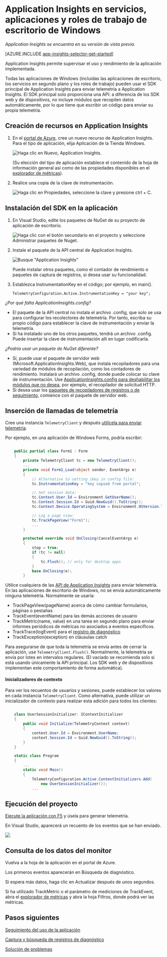 <properties 
	pageTitle="Application Insights para servicios y aplicaciones de escritorio de Windows" 
	description="Analice el uso y el rendimiento de la aplicación de escritorio de Windows con Application Insights." 
	services="application-insights" 
    documentationCenter="windows"
	authors="alancameronwills" 
	manager="douge"/>

<tags 
	ms.service="application-insights" 
	ms.workload="tbd" 
	ms.tgt_pltfrm="ibiza" 
	ms.devlang="na" 
	ms.topic="article" 
	ms.date="08/19/2015" 
	ms.author="awills"/>

# Application Insights en servicios, aplicaciones y roles de trabajo de escritorio de Windows

*Application Insights se encuentra en su versión de vista previa.*

[AZURE.INCLUDE [app-insights-selector-get-started](../../includes/app-insights-selector-get-started.md)]

Application Insights permite supervisar el uso y rendimiento de la aplicación implementada.

Todas las aplicaciones de Windows (incluidas las aplicaciones de escritorio, los servicios en segundo plano y los roles de trabajo) pueden usar el SDK principal de Application Insights para enviar telemetría a Application Insights. El SDK principal solo proporciona una API: a diferencia de los SDK web y de dispositivos, no incluye módulos que recopilen datos automáticamente, por lo que tiene que escribir un código para enviar su propia telemetría.


## <a name="add"></a> Creación de recursos en Application Insights


1.  En el [portal de Azure][portal], cree un nuevo recurso de Application Insights. Para el tipo de aplicación, elija Aplicación de la Tienda Windows. 

    ![Haga clic en Nuevo, Application Insights.](./media/app-insights-windows-desktop/01-new.png)

    (Su elección del tipo de aplicación establece el contenido de la hoja de información general así como de las propiedades disponibles en el [explorador de métricas][metrics]).

2.  Realice una copia de la clave de instrumentación.

    ![Haga clic en Propiedades, seleccione la clave y presione ctrl + C.](./media/app-insights-windows-desktop/02-props.png)

## <a name="sdk"></a>Instalación del SDK en la aplicación


1. En Visual Studio, edite los paquetes de NuGet de su proyecto de aplicación de escritorio.

    ![Haga clic con el botón secundario en el proyecto y seleccione Administrar paquetes de Nuget.](./media/app-insights-windows-desktop/03-nuget.png)

2. Instale el paquete de la API central de Application Insights.

    ![Busque "Application Insights"](./media/app-insights-windows-desktop/04-core-nuget.png)

    Puede instalar otros paquetes, como el contador de rendimiento o paquetes de captura de registros, si desea usar su funcionalidad.

3. Establezca InstrumentationKey en el código; por ejemplo, en main().

    `TelemetryConfiguration.Active.InstrumentationKey = "your key";`

*¿Por qué falta ApplicationInsights.config?*

* El paquete de la API central no instala el archivo .config, que solo se usa para configurar los recolectores de telemetría. Por tanto, escriba su propio código para establecer la clave de instrumentación y enviar la telemetría.
* Si ha instalado uno de los otros paquetes, tendrá un archivo .config. Puede insertar la clave de instrumentación allí en lugar codificarla.

*¿Podría usar un paquete de NuGet diferente?*

* Sí, puede usar el paquete de servidor web (Microsoft.ApplicationInsights.Web), que instala recopiladores para una variedad de módulos de recopilación, como los contadores de rendimiento. Instalará un archivo .config, donde puede colocar su clave de instrumentación. Use [ApplicationInsights.config para deshabilitar los módulos que no desea](app-insights-configuration-with-applicationinsights-config.md), por ejemplo, el recopilador de solicitud HTTP. 
* Si desea usar los [paquetes de recopiladores de registros o de seguimiento](app-insights-asp-net-trace-logs.md), comience con el paquete de servidor web. 

## <a name="telemetry"></a>Inserción de llamadas de telemetría

Cree una instancia `TelemetryClient` y después [utilícela para enviar telemetría][api].


Por ejemplo, en una aplicación de Windows Forms, podría escribir:

```C#

    public partial class Form1 : Form
    {
        private TelemetryClient tc = new TelemetryClient();
        ...
        private void Form1_Load(object sender, EventArgs e)
        {
            // Alternative to setting ikey in config file:
            tc.InstrumentationKey = "key copied from portal";

            // Set session data:
            tc.Context.User.Id = Environment.GetUserName();
            tc.Context.Session.Id = Guid.NewGuid().ToString();
            tc.Context.Device.OperatingSystem = Environment.OSVersion.ToString();

            // Log a page view:
            tc.TrackPageView("Form1");
            ...
        }

        protected override void OnClosing(CancelEventArgs e)
        {
            stop = true;
            if (tc != null)
            {
                tc.Flush(); // only for desktop apps
            }
            base.OnClosing(e);
        }

```

Utilice cualquiera de las [API de Application Insights][api] para enviar telemetría. En las aplicaciones de escritorio de Windows, no se envía automáticamente ninguna telemetría. Normalmente se usaría:

* TrackPageView(pageName) acerca de cómo cambiar formularios, páginas o pestañas
* TrackEvent(eventName) para las demás acciones de usuario
* TrackMetric(name, value) en una tarea en segundo plano para enviar informes periódicos de métricas no asociados a eventos específicos.
* TrackTrace(logEvent) para el [registro de diagnóstico][diagnostic]
* TrackException(exception) en cláusulas catch


Para asegurarse de que toda la telemetría se envía antes de cerrar la aplicación, use `TelemetryClient.Flush()`. Normalmente, la telemetría se envía por lotes en intervalos regulares. (El vaciado se recomienda solo si está usando únicamente la API principal. Los SDK web y de dispositivos implementan este comportamiento de forma automática).


#### Inicializadores de contexto

Para ver los recuentos de usuarios y sesiones, puede establecer los valores en cada instancia `TelemetryClient`. Como alternativa, puede utilizar un inicializador de contexto para realizar esta adición para todos los clientes:

```C#

    class UserSessionInitializer: IContextInitializer
    {
        public void Initialize(TelemetryContext context)
        {
            context.User.Id = Environment.UserName;
            context.Session.Id = Guid.NewGuid().ToString();
        }
    }

    static class Program
    {
        ...
        static void Main()
        {
            TelemetryConfiguration.Active.ContextInitializers.Add(
                new UserSessionInitializer());
            ...

```



## <a name="run"></a>Ejecución del proyecto

[Ejecute la aplicación con F5](http://msdn.microsoft.com/library/windows/apps/bg161304.aspx) y úsela para generar telemetría.

En Visual Studio, aparecerá un recuento de los eventos que se han enviado.

![](./media/app-insights-windows-desktop/appinsights-09eventcount.png)



## <a name="monitor"></a>Consulta de los datos del monitor

Vuelva a la hoja de la aplicación en el portal de Azure.

Los primeros eventos aparecerán en Búsqueda de diagnóstico.

Si espera más datos, haga clic en Actualizar después de unos segundos.

Si ha utilizado TrackMetric o el parámetro de mediciones de TrackEvent, abra el [explorador de métricas][metrics] y abra la hoja Filtros, donde podrá ver las métricas.



## <a name="usage"></a>Pasos siguientes

[Seguimiento del uso de la aplicación][knowUsers]

[Captura y búsqueda de registros de diagnóstico][diagnostic]

[Solución de problemas][qna]




<!--Link references-->

[diagnostic]: app-insights-diagnostic-search.md
[metrics]: app-insights-metrics-explorer.md
[portal]: http://portal.azure.com/
[qna]: app-insights-troubleshoot-faq.md
[knowUsers]: app-insights-overview-usage.md
[api]: app-insights-api-custom-events-metrics.md
[CoreNuGet]: https://www.nuget.org/packages/Microsoft.ApplicationInsights
 

<!---HONumber=August15_HO8-->